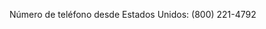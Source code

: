 <Token xmlns:xlink="http://www.w3.org/1999/xlink">Número de teléfono desde Estados Unidos: (800) 221-4792</Token>